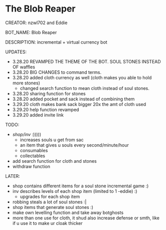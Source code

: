 # The Blob Reaper

CREATOR:          nzwl702 and Eddie

BOT_NAME:         Blob Reaper

DESCRIPTION:      incremental + virtual currency bot

UPDATES:
- 3.28.20 REVAMPED THE THEME OF THE BOT. SOUL STONES INSTEAD OF waffles
- 3.28.20 BIG CHANGES to command terms.
- 3.28.20 added cloth currency as well (cloth makes you able to hold more stones)
  - changed search function to mean cloth instead of soul stones.
- 3.28.20 sharing function for stones
- 3.28.20 added pocket and sack instead of combining them
- 3.29.20 cloth makes bank sack bigger 20x the amt of cloth used
- 3.29.20 help function revamped
- 3.29.20 added invite link

TODO:
- *shop/inv* :)))))
  - increases souls u get from sac
  - an item that gives u souls every second/minute/hour
  - consumables
  - collectables
- add search function for cloth and stones
- withdraw function

LATER:
- shop contains different items for a soul stone incremental game :)
- inv describes levels of each shop item (limited to 1 -eddie) :)
  - upgrades for each shop item
- robbing steals a lot of soul stones :|
- shop items that generate soul stones :)
- make own levelling function and take away botghosts
-  more than one use for cloth, it shud also increase defense or smth, like if u use it to make ur cloak thicker
